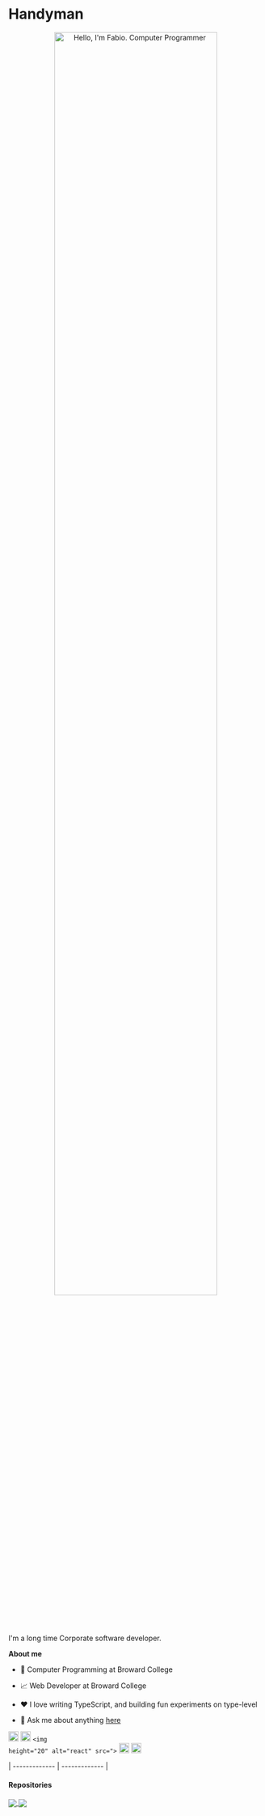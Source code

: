 # Handyman
<p align="center"><a href="https://github.com/favel6"><img width="80%" alt="Hello, I'm Fabio. Computer Programmer" src="" /></a></p>

<br>

I'm a long time Corporate software developer. 

**About me**

- 💼 Computer Programming at Broward College

- 📈 Web Developer at Broward College

- ❤️ I love writing TypeScript, and building fun experiments on type-level

- 💬 Ask me about anything [here](https://github.com/anuraghazra/anuraghazra/issues)

<code><img height="20" alt="javascript" src=""></code>
<code><img height="20" alt="typescript" src=""></code>
<code><img height="20" alt="react" src="></code>
<code><img height="20" alt="graphql" src=""></code>
<code><img height="20" alt="nodejs" src=""></code>    


| ------------- | ------------- |

#### Repositories


<a href="https://github.com/favel6/Handyman">
  <img align="center" src="#" />
</a>

<a href="https://github.com/favel6/Handyman">
  <img align="center" src="#" />
</a>

